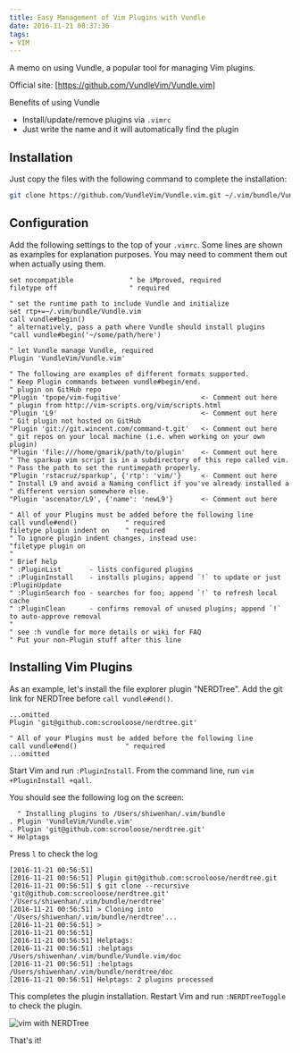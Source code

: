 ```yaml
---
title: Easy Management of Vim Plugins with Vundle
date: 2016-11-21 00:37:36
tags:
- VIM
---
```

A memo on using Vundle, a popular tool for managing Vim plugins.

Official site: [https://github.com/VundleVim/Vundle.vim]

Benefits of using Vundle

- Install/update/remove plugins via `.vimrc`
- Just write the name and it will automatically find the plugin

## Installation

Just copy the files with the following command to complete the installation:

```Bash
git clone https://github.com/VundleVim/Vundle.vim.git ~/.vim/bundle/Vundle.vim
```

## Configuration

Add the following settings to the top of your `.vimrc`.
Some lines are shown as examples for explanation purposes.
You may need to comment them out when actually using them.

```.vimrc
set nocompatible              " be iMproved, required
filetype off                  " required

" set the runtime path to include Vundle and initialize
set rtp+=~/.vim/bundle/Vundle.vim
call vundle#begin()
" alternatively, pass a path where Vundle should install plugins
"call vundle#begin('~/some/path/here')

" let Vundle manage Vundle, required
Plugin 'VundleVim/Vundle.vim'

" The following are examples of different formats supported.
" Keep Plugin commands between vundle#begin/end.
" plugin on GitHub repo
"Plugin 'tpope/vim-fugitive'                    <- Comment out here
" plugin from http://vim-scripts.org/vim/scripts.html
"Plugin 'L9'                                    <- Comment out here
" Git plugin not hosted on GitHub
"Plugin 'git://git.wincent.com/command-t.git'   <- Comment out here
" git repos on your local machine (i.e. when working on your own plugin)
"Plugin 'file:///home/gmarik/path/to/plugin'    <- Comment out here
" The sparkup vim script is in a subdirectory of this repo called vim.
" Pass the path to set the runtimepath properly.
"Plugin 'rstacruz/sparkup', {'rtp': 'vim/'}     <- Comment out here
" Install L9 and avoid a Naming conflict if you've already installed a
" different version somewhere else.
"Plugin 'ascenator/L9', {'name': 'newL9'}       <- Comment out here

" All of your Plugins must be added before the following line
call vundle#end()            " required
filetype plugin indent on    " required
" To ignore plugin indent changes, instead use:
"filetype plugin on
"
" Brief help
" :PluginList       - lists configured plugins
" :PluginInstall    - installs plugins; append `!` to update or just :PluginUpdate
" :PluginSearch foo - searches for foo; append `!` to refresh local cache
" :PluginClean      - confirms removal of unused plugins; append `!` to auto-approve removal
"
" see :h vundle for more details or wiki for FAQ
" Put your non-Plugin stuff after this line
```

## Installing Vim Plugins

As an example, let's install the file explorer plugin "NERDTree".
Add the git link for NERDTree before `call vundle#end()`.

```.vimrc
...omitted
Plugin 'git@github.com:scrooloose/nerdtree.git'

" All of your Plugins must be added before the following line
call vundle#end()            " required
...omitted
```

Start Vim and run `:PluginInstall`.
From the command line, run `vim +PluginInstall +qall`.

You should see the following log on the screen:

```log
  " Installing plugins to /Users/shiwenhan/.vim/bundle     
. Plugin 'VundleVim/Vundle.vim'                            
. Plugin 'git@github.com:scrooloose/nerdtree.git'          
* Helptags                                                 
```

Press `l` to check the log

```log
[2016-11-21 00:56:51]                                       
[2016-11-21 00:56:51] Plugin git@github.com:scrooloose/nerdtree.git
[2016-11-21 00:56:51] $ git clone --recursive 'git@github.com:scrooloose/nerdtree.git' '/Users/shiwenhan/.vim/bundle/nerdtree'
[2016-11-21 00:56:51] > Cloning into '/Users/shiwenhan/.vim/bundle/nerdtree'...
[2016-11-21 00:56:51] >                                     
[2016-11-21 00:56:51]                                       
[2016-11-21 00:56:51] Helptags:                             
[2016-11-21 00:56:51] :helptags /Users/shiwenhan/.vim/bundle/Vundle.vim/doc
[2016-11-21 00:56:51] :helptags /Users/shiwenhan/.vim/bundle/nerdtree/doc
[2016-11-21 00:56:51] Helptags: 2 plugins processed         
```

This completes the plugin installation.
Restart Vim and run `:NERDTreeToggle` to check the plugin.

![vim with NERDTree](/img/vim_NERDTree.png)

That's it!
